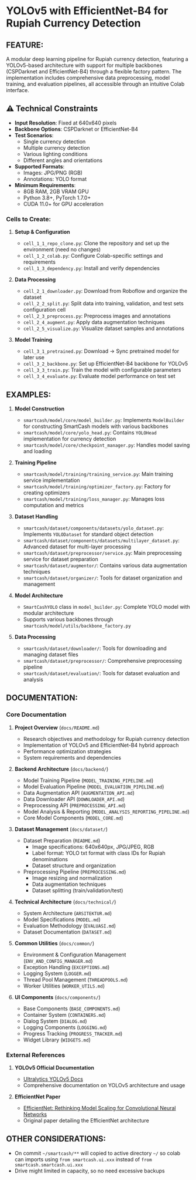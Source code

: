 # YOLOv5 with EfficientNet-B4 for Rupiah Currency Detection

## FEATURE:

A modular deep learning pipeline for Rupiah currency detection, featuring a YOLOv5-based architecture with support for multiple backbones (CSPDarknet and EfficientNet-B4) through a flexible factory pattern. The implementation includes comprehensive data preprocessing, model training, and evaluation pipelines, all accessible through an intuitive Colab interface.

## ⚠️ Technical Constraints

- **Input Resolution**: Fixed at 640x640 pixels
- **Backbone Options**: CSPDarknet or EfficientNet-B4
- **Test Scenarios**:
  - Single currency detection
  - Multiple currency detection
  - Various lighting conditions
  - Different angles and orientations
- **Supported Formats**:
  - Images: JPG/PNG (RGB)
  - Annotations: YOLO format
- **Minimum Requirements**:
  - 8GB RAM, 2GB VRAM GPU
  - Python 3.8+, PyTorch 1.7.0+
  - CUDA 11.0+ for GPU acceleration

### Cells to Create:

1. **Setup & Configuration**
   - `cell_1_1_repo_clone.py`: Clone the repository and set up the environment (need no changes)
   - `cell_1_2_colab.py`: Configure Colab-specific settings and requirements
   - `cell_1_3_dependency.py`: Install and verify dependencies

2. **Data Processing**
   - `cell_2_1_downloader.py`: Download from Roboflow and organize the dataset
   - `cell_2_2_split.py`: Split data into training, validation, and test sets configuration cell
   - `cell_2_3_preprocess.py`: Preprocess images and annotations
   - `cell_2_4_augment.py`: Apply data augmentation techniques
   - `cell_2_5_visualize.py`: Visualize dataset samples and annotations

3. **Model Training**
   - `cell_3_1_pretrained.py`: Download -> Sync pretrained model for later use
   - `cell_3_2_backbone.py`: Set up EfficientNet-B4 backbone for YOLOv5
   - `cell_3_3_train.py`: Train the model with configurable parameters
   - `cell_3_4_evaluate.py`: Evaluate model performance on test set

## EXAMPLES:

1. **Model Construction**
   - `smartcash/model/core/model_builder.py`: Implements `ModelBuilder` for constructing SmartCash models with various backbones
   - `smartcash/model/core/yolo_head.py`: Contains `YOLOHead` implementation for currency detection
   - `smartcash/model/core/checkpoint_manager.py`: Handles model saving and loading

2. **Training Pipeline**
   - `smartcash/model/training/training_service.py`: Main training service implementation
   - `smartcash/model/training/optimizer_factory.py`: Factory for creating optimizers
   - `smartcash/model/training/loss_manager.py`: Manages loss computation and metrics

3. **Dataset Handling**
   - `smartcash/dataset/components/datasets/yolo_dataset.py`: Implements `YOLODataset` for standard object detection
   - `smartcash/dataset/components/datasets/multilayer_dataset.py`: Advanced dataset for multi-layer processing
   - `smartcash/dataset/preprocessor/service.py`: Main preprocessing service for dataset preparation
   - `smartcash/dataset/augmentor/`: Contains various data augmentation techniques
   - `smartcash/dataset/organizer/`: Tools for dataset organization and management

4. **Model Architecture**
   - `SmartCashYOLO` class in `model_builder.py`: Complete YOLO model with modular architecture
   - Supports various backbones through `smartcash/model/utils/backbone_factory.py`

5. **Data Processing**
   - `smartcash/dataset/downloader/`: Tools for downloading and managing dataset files
   - `smartcash/dataset/preprocessor/`: Comprehensive preprocessing pipeline
   - `smartcash/dataset/evaluation/`: Tools for dataset evaluation and analysis

## DOCUMENTATION:

### Core Documentation
1. **Project Overview** (`docs/README.md`)
   - Research objectives and methodology for Rupiah currency detection
   - Implementation of YOLOv5 and EfficientNet-B4 hybrid approach
   - Performance optimization strategies
   - System requirements and dependencies

2. **Backend Architecture** (`docs/backend/`)
   - Model Training Pipeline (`MODEL_TRAINING_PIPELINE.md`)
   - Model Evaluation Pipeline (`MODEL_EVALUATION_PIPELINE.md`)
   - Data Augmentation API (`AUGMENTATION_API.md`)
   - Data Downloader API (`DOWNLOADER_API.md`)
   - Preprocessing API (`PREPROCESSING_API.md`)
   - Model Analysis & Reporting (`MODEL_ANALYSIS_REPORTING_PIPELINE.md`)
   - Core Model Components (`MODEL_CORE.md`)

3. **Dataset Management** (`docs/dataset/`)
   - Dataset Preparation (`README.md`)
     - Image specifications: 640x640px, JPG/JPEG, RGB
     - Label format: YOLO txt format with class IDs for Rupiah denominations
     - Dataset structure and organization
   - Preprocessing Pipeline (`PREPROCESSING.md`)
     - Image resizing and normalization
     - Data augmentation techniques
     - Dataset splitting (train/validation/test)

4. **Technical Architecture** (`docs/technical/`)
   - System Architecture (`ARSITEKTUR.md`)
   - Model Specifications (`MODEL.md`)
   - Evaluation Methodology (`EVALUASI.md`)
   - Dataset Documentation (`DATASET.md`)

5. **Common Utilities** (`docs/common/`)
   - Environment & Configuration Management (`ENV_AND_CONFIG_MANAGER.md`)
   - Exception Handling (`EXCEPTIONS.md`)
   - Logging System (`LOGGER.md`)
   - Thread Pool Management (`THREADPOOLS.md`)
   - Worker Utilities (`WORKER_UTILS.md`)

6. **UI Components** (`docs/components/`)
   - Base Components (`BASE_COMPONENTS.md`)
   - Container System (`CONTAINERS.md`)
   - Dialog System (`DIALOG.md`)
   - Logging Components (`LOGGING.md`)
   - Progress Tracking (`PROGRESS_TRACKER.md`)
   - Widget Library (`WIDGETS.md`)

### External References
1. **YOLOv5 Official Documentation**
   - [Ultralytics YOLOv5 Docs](https://docs.ultralytics.com/yolov5/)
   - Comprehensive documentation on YOLOv5 architecture and usage

2. **EfficientNet Paper**
   - [EfficientNet: Rethinking Model Scaling for Convolutional Neural Networks](https://arxiv.org/abs/1905.11946)
   - Original paper detailing the EfficientNet architecture


## OTHER CONSIDERATIONS:
- On commit `~/smartcash/**` will copied to active directory `~/` so colab can imports using `from smartcash.ui.xxx` instead of `from smartcash.smartcash.ui.xxx` 
- Drive might limited in capacity, so no need excessive backups
